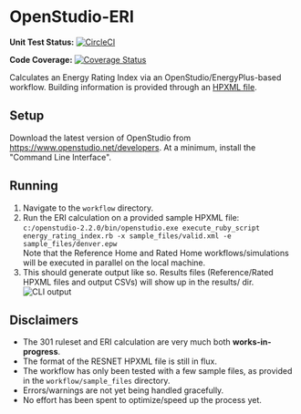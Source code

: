 OpenStudio-ERI
===============

**Unit Test Status:** [![CircleCI](https://circleci.com/gh/NREL/OpenStudio-ERI.svg?style=svg)](https://circleci.com/gh/NREL/OpenStudio-ERI)

**Code Coverage:** [![Coverage Status](https://coveralls.io/repos/github/NREL/OpenStudio-ERI/badge.svg?branch=master)](https://coveralls.io/github/NREL/OpenStudio-ERI?branch=master)

Calculates an Energy Rating Index via an OpenStudio/EnergyPlus-based workflow. Building information is provided through an [HPXML file](https://hpxml.nrel.gov/).

## Setup

Download the latest version of OpenStudio from https://www.openstudio.net/developers. At a minimum, install the "Command Line Interface".

## Running

1. Navigate to the `workflow` directory.
2. Run the ERI calculation on a provided sample HPXML file:  
```c:/openstudio-2.2.0/bin/openstudio.exe execute_ruby_script energy_rating_index.rb -x sample_files/valid.xml -e sample_files/denver.epw```  
Note that the Reference Home and Rated Home workflows/simulations will be executed in parallel on the local machine.
3. This should generate output like so. Results files (Reference/Rated HPXML files and output CSVs) will show up in the results/ dir.  
![CLI output](https://user-images.githubusercontent.com/5861765/28829926-9bc71a36-7692-11e7-9cdb-5f8733c55aef.png)

## Disclaimers

*	The 301 ruleset and ERI calculation are very much both **works-in-progress**. 
* The format of the RESNET HPXML file is still in flux.
*	The workflow has only been tested with a few sample files, as provided in the `workflow/sample_files` directory.
*	Errors/warnings are not yet being handled gracefully.
*	No effort has been spent to optimize/speed up the process yet. 
